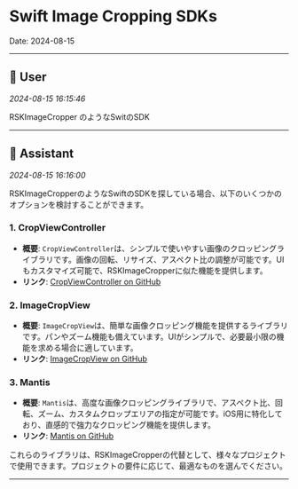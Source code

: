 # Swift Image Cropping SDKs

Date: 2024-08-15

---

## 👤 User
*2024-08-15 16:15:46*

RSKImageCropper のようなSwitのSDK

---

## 🤖 Assistant
*2024-08-15 16:16:00*

RSKImageCropperのようなSwiftのSDKを探している場合、以下のいくつかのオプションを検討することができます。

### 1. **CropViewController**
   - **概要**: `CropViewController`は、シンプルで使いやすい画像のクロッピングライブラリです。画像の回転、リサイズ、アスペクト比の調整が可能です。UIもカスタマイズ可能で、RSKImageCropperに似た機能を提供します。
   - **リンク**: [CropViewController on GitHub](https://github.com/TimOliver/TOCropViewController)

### 2. **ImageCropView**
   - **概要**: `ImageCropView`は、簡単な画像クロッピング機能を提供するライブラリです。パンやズーム機能も備えています。UIがシンプルで、必要最小限の機能を求める場合に適しています。
   - **リンク**: [ImageCropView on GitHub](https://github.com/forkingdog/FDPhotoCrop)

### 3. **Mantis**
   - **概要**: `Mantis`は、高度な画像クロッピングライブラリで、アスペクト比、回転、ズーム、カスタムクロップエリアの指定が可能です。iOS用に特化しており、直感的で強力なクロッピング機能を提供します。
   - **リンク**: [Mantis on GitHub](https://github.com/guoyingtao/Mantis)

これらのライブラリは、RSKImageCropperの代替として、様々なプロジェクトで使用できます。プロジェクトの要件に応じて、最適なものを選んでください。

---
